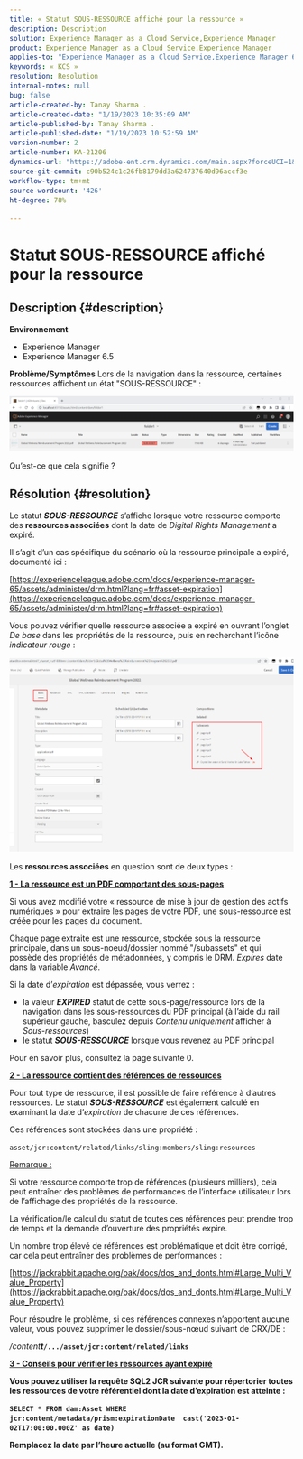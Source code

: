 ```yaml
---
title: « Statut SOUS-RESSOURCE affiché pour la ressource »
description: Description
solution: Experience Manager as a Cloud Service,Experience Manager
product: Experience Manager as a Cloud Service,Experience Manager
applies-to: "Experience Manager as a Cloud Service,Experience Manager 6.5,Experience Manager"
keywords: « KCS »
resolution: Resolution
internal-notes: null
bug: false
article-created-by: Tanay Sharma .
article-created-date: "1/19/2023 10:35:09 AM"
article-published-by: Tanay Sharma .
article-published-date: "1/19/2023 10:52:59 AM"
version-number: 2
article-number: KA-21206
dynamics-url: "https://adobe-ent.crm.dynamics.com/main.aspx?forceUCI=1&pagetype=entityrecord&etn=knowledgearticle&id=f3bef6ef-e497-ed11-aad1-6045bd006e5a"
source-git-commit: c90b524c1c26fb8179dd3a624737640d96accf3e
workflow-type: tm+mt
source-wordcount: '426'
ht-degree: 78%

---
```


# Statut SOUS-RESSOURCE affiché pour la ressource

## Description {#description}

<b>Environnement</b>
- Experience Manager
- Experience Manager 6.5



<b>Problème/Symptômes</b>
Lors de la navigation dans la ressource, certaines ressources affichent un état &quot;SOUS-RESSOURCE&quot; :

![](assets/___f5bef6ef-e497-ed11-aad1-6045bd006e5a___.png)

Qu’est-ce que cela signifie ?


## Résolution {#resolution}


Le statut <b>*SOUS-RESSOURCE</b>* s’affiche lorsque votre ressource comporte des <b>ressources associées</b> dont la date de *Digital Rights Management* a expiré.

Il s’agit d’un cas spécifique du scénario où la ressource principale a expiré, documenté ici :

[https://experienceleague.adobe.com/docs/experience-manager-65/assets/administer/drm.html?lang=fr#asset-expiration](https://experienceleague.adobe.com/docs/experience-manager-65/assets/administer/drm.html?lang=fr#asset-expiration)

Vous pouvez vérifier quelle ressource associée a expiré en ouvrant l’onglet *De base* dans les propriétés de la ressource, puis en recherchant l’icône *indicateur rouge* :

![](assets/6269940b-b98a-ed11-81ac-6045bd006ce9.png)



Les <b>ressources associées</b> en question sont de deux types :

<u><b>1 - La ressource est un PDF comportant des sous-pages</b></u>

Si vous avez modifié votre « ressource de mise à jour de gestion des actifs numériques » pour extraire les pages de votre PDF, une sous-ressource est créée pour les pages du document.

Chaque page extraite est une ressource, stockée sous la ressource principale, dans un sous-noeud/dossier nommé &quot;/subassets&quot; et qui possède des propriétés de métadonnées, y compris le DRM. *Expires* date dans la variable *Avancé*.

Si la date d’*expiration* est dépassée, vous verrez :

- la valeur <b>*EXPIRED</b>* statut de cette sous-page/ressource lors de la navigation dans les sous-ressources du PDF principal (à l’aide du rail supérieur gauche, basculez depuis *Contenu uniquement* afficher à *Sous-ressources*)
- le statut <b>*SOUS-RESSOURCE</b>* lorsque vous revenez au PDF principal


Pour en savoir plus, consultez la page suivante 0.



<u><b>2 - La ressource contient des références de ressources</b></u>

Pour tout type de ressource, il est possible de faire référence à d’autres ressources. Le statut <b>*SOUS-RESSOURCE</b>* est également calculé en examinant la date d’*expiration* de chacune de ces références.

Ces références sont stockées dans une propriété :

`asset/jcr:content/related/links/sling:members/sling:resources`

<u>Remarque :</u>

Si votre ressource comporte trop de références (plusieurs milliers), cela peut entraîner des problèmes de performances de l’interface utilisateur lors de l’affichage des propriétés de la ressource.

La vérification/le calcul du statut de toutes ces références peut prendre trop de temps et la demande d’ouverture des propriétés expire.

Un nombre trop élevé de références est problématique et doit être corrigé, car cela peut entraîner des problèmes de performances :

[https://jackrabbit.apache.org/oak/docs/dos_and_donts.html#Large_Multi_Value_Property](https://jackrabbit.apache.org/oak/docs/dos_and_donts.html#Large_Multi_Value_Property)

Pour résoudre le problème, si ces références connexes n’apportent aucune valeur, vous pouvez supprimer le dossier/sous-nœud suivant de CRX/DE :

*/content<b>t*`/.../asset/jcr:content/related/links`



<u><b>3 - Conseils pour vérifier les ressources ayant expiré</b></u>

Vous pouvez utiliser la requête SQL2 JCR suivante pour répertorier toutes les ressources de votre référentiel dont la date d’expiration est atteinte :

`SELECT * FROM dam:Asset WHERE jcr:content/metadata/prism:expirationDate  cast('2023-01-02T17:00:00.000Z' as date)`



Remplacez la date par l’heure actuelle (au format GMT).
